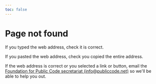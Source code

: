 ```yaml
---
toc: false
---
```


# Page not found

If you typed the web address, check it is correct.

If you pasted the web address, check you copied the entire address.

If the web address is correct or you selected a link or button, email the [Foundation for Public Code secretariat (info@publiccode.net)](mailto:info@publiccode.net) so we'll be able to help you out.
